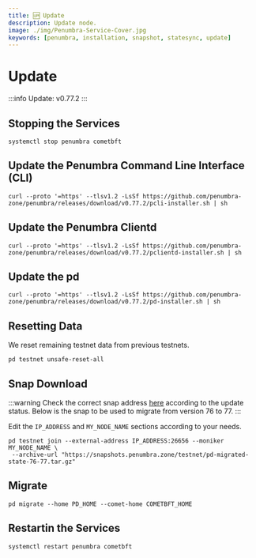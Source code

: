 ```yaml
---
title: 🆙 Update
description: Update node.
image: ./img/Penumbra-Service-Cover.jpg
keywords: [penumbra, installation, snapshot, statesync, update]
---
```


# Update 

:::info
Update: v0.77.2
:::

## Stopping the Services
```shell
systemctl stop penumbra cometbft
```

## Update the Penumbra Command Line Interface (CLI)
```shell
curl --proto '=https' --tlsv1.2 -LsSf https://github.com/penumbra-zone/penumbra/releases/download/v0.77.2/pcli-installer.sh | sh
```

## Update the Penumbra Clientd
```shell
curl --proto '=https' --tlsv1.2 -LsSf https://github.com/penumbra-zone/penumbra/releases/download/v0.77.2/pclientd-installer.sh | sh
```

## Update the pd 
```shell
curl --proto '=https' --tlsv1.2 -LsSf https://github.com/penumbra-zone/penumbra/releases/download/v0.77.2/pd-installer.sh | sh
```

## Resetting Data
We reset remaining testnet data from previous testnets.
```shell
pd testnet unsafe-reset-all
```

## Snap Download
:::warning
Check the correct snap address [here](https://guide.penumbra.zone/node/pd/join-testnet.html) according to the update status.
Below is the snap to be used to migrate from version 76 to 77.
:::

Edit the `IP_ADDRESS` and `MY_NODE_NAME` sections according to your needs.
```shell
pd testnet join --external-address IP_ADDRESS:26656 --moniker MY_NODE_NAME \
 --archive-url "https://snapshots.penumbra.zone/testnet/pd-migrated-state-76-77.tar.gz"
```

## Migrate
```shell
pd migrate --home PD_HOME --comet-home COMETBFT_HOME
```

## Restartin the Services
```shell
systemctl restart penumbra cometbft
```
